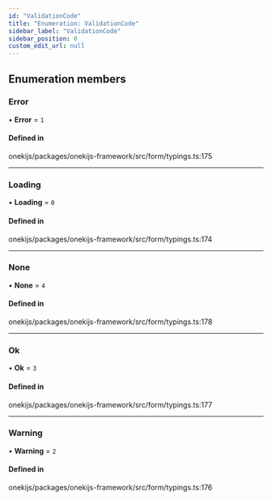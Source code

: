 ```yaml
---
id: "ValidationCode"
title: "Enumeration: ValidationCode"
sidebar_label: "ValidationCode"
sidebar_position: 0
custom_edit_url: null
---
```


## Enumeration members

### Error

• **Error** = `1`

#### Defined in

onekijs/packages/onekijs-framework/src/form/typings.ts:175

___

### Loading

• **Loading** = `0`

#### Defined in

onekijs/packages/onekijs-framework/src/form/typings.ts:174

___

### None

• **None** = `4`

#### Defined in

onekijs/packages/onekijs-framework/src/form/typings.ts:178

___

### Ok

• **Ok** = `3`

#### Defined in

onekijs/packages/onekijs-framework/src/form/typings.ts:177

___

### Warning

• **Warning** = `2`

#### Defined in

onekijs/packages/onekijs-framework/src/form/typings.ts:176

